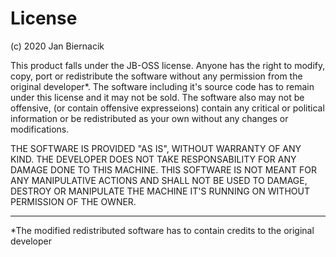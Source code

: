# License

(c) 2020 Jan Biernacik

This product falls under the JB-OSS license. Anyone has the right 
to modify, copy, port or redistribute the software without any 
permission from the original developer*. The software 
including it's source code has to remain under this license and it 
may not be sold. The software also may not be offensive, (or
contain offensive expresseions) contain any critical or
political information or be redistributed as your own without any
changes or modifications.

THE SOFTWARE IS PROVIDED "AS IS", WITHOUT WARRANTY OF ANY KIND. 
THE DEVELOPER DOES NOT TAKE RESPONSABILITY FOR ANY DAMAGE DONE
TO THIS MACHINE. THIS SOFTWARE IS NOT MEANT FOR ANY 
MANIPULATIVE ACTIONS AND SHALL NOT BE USED TO DAMAGE, DESTROY
OR MANIPULATE THE MACHINE IT'S RUNNING ON WITHOUT PERMISSION
OF THE OWNER.

--------------------------------------------------------------------

*The modified redistributed software has to contain credits
to the original developer